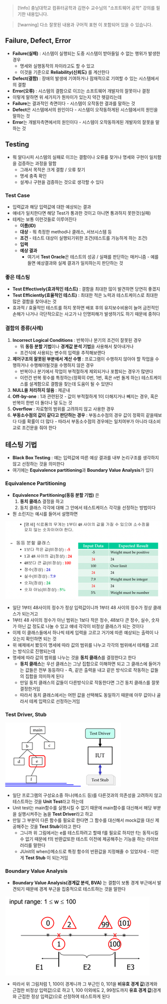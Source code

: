 > [!info] 충남대학교 컴퓨터공학과 김현수 교수님의 "소프트웨어 공학" 강의를 필기한 내용입니다.

> [!warning] 다소 잘못된 내용과 구어적 표현 이 포함되어 있을 수 있습니다.

## Failure, Defect, Error

- **Failure(실패)** : 시스템이 실행되는 도중 시스템이 받아들일 수 없는 행위가 발생한 경우
	- 명세와 실행동작의 차이라고도 할 수 있고
	- 이것을 기준으로 **Reliability(신뢰도)** 를 계산한다
- **Defect(결함)** : 장애의 발생에 기여하거나 잠재적으로 기여할 수 있는 시스템에서의 결함
- **Error(오류)** : 시스템의 결함으로 이끄는 소프트웨어 개발자의 잘못이나 결정
- 이렇게 말하면 위 세가지가 뭔차이가 있는지 약간 헷갈리는데
- **Failure**는 결과적인 측면이다 - 시스템이 오작동한 결과를 말하는 것
- **Defect**은 시스템에서의 원인이다 - 시스템이 오작동하게된 시스템에서의 원인을 말하는 것
- **Error**는 개발자측면에서의 원인이다 - 시스템이 오작동하게된 개발자의 잘못을 말하는 것

## Testing

- 뭐 알다시피 시스템의 실패로 이끄는 결함이나 오류를 찾거나 명세와 구현이 일치함을 검증하는 과정을 말함
	- 그래서 목적은 크게 결함 / 오류 찾기
	- 명세 충족 확인
	- 설계나 구현을 검증하는 것으로 생각할 수 있다

### Test Case

- 입력값과 해당 입력값에 대한 예상되는 결과
- 얘네가 일치한다면 해당 Test가 통과한 것이고 아니면 통과하지 못한것(실패)
- 테케는 보통 이런것들로 이루어진다
	- **이름(ID)**
	- **대상** - 뭐 측정한 method나 클래스, 서브시스템 등
	- **조건** - 테스트 대상이 실행되기위한 조건(테스트를 가능하게 하는 조건)
	- **입력**
	- **예상 결과**
		- 여기서 **Test Oracle**은 테스트의 성공 / 실패를 판단하는 매커니즘 - 예를들면 예상결과와 실제 결과가 일치하는지 판단하는 것

### 좋은 테스팅

- **Test Effectively(효과적인 테스트)** : 결함을 최대한 많이 발견하면 당연히 좋겠지
- **Test Efficiently(효율적인 테스트)** : 최대한 적은 노력과 테스트케이스로 최대한 많은 결함을 찾아내는 것
- 효과적 / 효율적인 테스트를 하지 못하면 배포 후의 유지보수비용이 늘어 금전적인 손해가 나거나 극단적으로는 사고가 나 인명피해가 발생하기도 하기 때문에 중허다

### 결함의 종류(사례)

1. **Incorrect Logical Conditions** : 반복이나 분기의 조건이 잘못된 경우
	- 뭐 **동등 분할 기법**이나 **경계값 분석 기법**을 사용해서 찾아내거나
	- 조건식에 사용되는 변수의 입력을 추적해보랜다
2. **제어구조의 잘못된 부분에서 계산 수행** : 프로그램이 수행하지 않아야 할 작업을 수행하거나 수행해야될것을 수행하지 않은 경우
	- 반복이나 분기에서 작업이 부적절하게 제외되거나 포함되는 경우가 많댄다
	- 이런건 반복 횟수를 특정하는(정확히 0번, 1번, 혹은 n번 돌게 하는) 테스트케이스를 설계함으로 결함을 찾는데 도움이 될 수 있댄다
3. **NULL을 처리하지 않음** : 제곧내
4. **Off-by-one** : 1과 관련된것 - 값이 부적절하게 1이 더해지거나 빼지는 경우, 혹은 반복이 한번 더 돌더나 덜 도는 것
5. **Overflow** : 자료형의 범위를 고려하지 않고 사용한 경우
6. **부동소수점의 값이 같다고 판단하는 경우** : 부동소수점의 경우 값이 정확히 같을때보다 다를 확률이 더 많다 - 따라서 부동소수점의 경우에는 일치여부가 아니라 대소비교로 조건문을 줘야 한다

## 테스팅 기법

- **Black Box Testing** : 얘는 입력값에 따른 예상 결과를 내부 논리구조를 생각하지 않고 선정하는 것을 의미한다
- 여기에는 **Equivalence partitioning**과 **Boundary Value Analysis**가 있다

### Equivalence Partitioning

- **Equivalence Partitioning(동등 분할 기법)** 은
	1. **동치 클래스** 결정을 하고
	2. 동치 클래스 각각에 대해 그 안에서 테스트케이스 각각을 선정하는 방법이다
- 뭔 소린지는 예시를 들어서 설명하면

![%E1%84%8B%E1%85%B5%E1%84%85%E1%85%A9%E1%86%AB11%20-%20%E1%84%89%E1%85%A9%E1%84%91%E1%85%B3%E1%84%90%E1%85%B3%E1%84%8B%E1%85%B0%E1%84%8B%E1%85%A5%20%E1%84%90%E1%85%A6%E1%84%89%E1%85%B3%E1%84%90%E1%85%B3(1)%20f54c37d5ec5a4731873f19d67cbb1e90/image1.png](softwareengineering.fall.2021.cse.cnu.ac.kr/images/09_f54c37d5ec5a4731873f19d67cbb1e90/image1.png)

- 일단 1부터 48사이의 정수가 정상 입력값이니까 1부터 48 사이의 정수가 정상 클래스가 되는거고
- 1부터 48 사이의 정수가 아닌 범위는 1보다 작은 정수, 48보다 큰 정수, 실수, 숫자가 아닌 값 정도로 나눌 수 있고 얘네 각각이 비정상 클래스가 되는 것이다
- 이제 이 클래스들에서 하나씩 테케 입력을 고르고 거기에 따른 예상되는 출력이 나오는지 확인하면 되는 것
- 위 예제에서 봤듯이 명세에 따라 값의 범위를 나누고 각각의 범위에서 테케를 고르는 방식으로 진행되는데
- 명세에 따라 값의 범위를 나누는 것을 **동치 클래스**를 결정한다고 한다
	- **동치 클래스**는 우선 클래스는 그냥 집합으로 이해하면 되고 그 클래스에 들어가는 값들은 전부 동등하다 - 즉, 같은 출력을 내고 같은 방식으로 작동하는 값들의 집합을 의미하게 된다
	- 만일 동치 클래스의 값들이 다른방식으로 작동한다면 그건 동치 클래스를 잘못 결정한거임
	- 따라서 동치 클래스에서는 어떤 값을 선택해도 동일하기 때문에 아무 값이나 골라서 테케 입력으로 선정하는거임

### Test Driver, Stub

![%E1%84%8B%E1%85%B5%E1%84%85%E1%85%A9%E1%86%AB11%20-%20%E1%84%89%E1%85%A9%E1%84%91%E1%85%B3%E1%84%90%E1%85%B3%E1%84%8B%E1%85%B0%E1%84%8B%E1%85%A5%20%E1%84%90%E1%85%A6%E1%84%89%E1%85%B3%E1%84%90%E1%85%B3(1)%20f54c37d5ec5a4731873f19d67cbb1e90/image2.png](softwareengineering.fall.2021.cse.cnu.ac.kr/images/09_f54c37d5ec5a4731873f19d67cbb1e90/image2.png)

- 일단 프로그램의 구성요소중 하나(메소드 등)를 다른것과의 의존성을 고려하지 않고 테스트하는 것을 **Unit Test**라고 하는데
- Unit test는 main함수를 실행시킬 수 없기 때문에 main함수를 대신해서 해당 부분을 실행시켜주는 놈을 **Test Driver**라고 하고
- 만일 그 부분이 다른 함수를 필요로 한다면 그 함수를 대신해서 mock값을 대신 제공해주는 것을 **Test Stub**이라고 한다
	- 그니까 위 그림에서는 e를 테스트하려고 할때 f를 필요로 하지만 f는 동작시킬 수 없기 때문에 f의 반환값또한 테스트 이전에 제공해주는 기능을 하는 라이브러리를 말한다
	- JUnit의 when()메소드로 특정 함수의 반환값을 지정해줄 수 있었자네 - 이런게 **Test Stub** 이 되는거임

### Boundary Value Analysis

- **Boundary Value Analysis(경계값 분석, BVA)** 는 결함이 보통 경계 부근에서 발견되기 때문에 경계 부근을 집중적으로 테스트하는 것을 말한다

![%E1%84%8B%E1%85%B5%E1%84%85%E1%85%A9%E1%86%AB11%20-%20%E1%84%89%E1%85%A9%E1%84%91%E1%85%B3%E1%84%90%E1%85%B3%E1%84%8B%E1%85%B0%E1%84%8B%E1%85%A5%20%E1%84%90%E1%85%A6%E1%84%89%E1%85%B3%E1%84%90%E1%85%B3(1)%20f54c37d5ec5a4731873f19d67cbb1e90/image3.png](softwareengineering.fall.2021.cse.cnu.ac.kr/images/09_f54c37d5ec5a4731873f19d67cbb1e90/image3.png)

- 따라서 위 그림처럼 1, 100이 경계니까 그 부근인 0, 101을 **비유효 경계 값**(경계와 근접한 비정상 입력값)으로 하고 1, 100 이외에도 2, 99정도까지 **유효 경계 값**(경계와 근접한 정상 입력값)으로 선정하여 테스트하게 된다